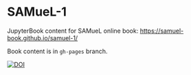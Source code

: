 # SAMueL-1

JupyterBook content for SAMueL online book: https://samuel-book.github.io/samuel-1/

Book content is in `gh-pages` branch.

[![DOI](https://zenodo.org/badge/367884825.svg)](https://zenodo.org/badge/latestdoi/367884825)

